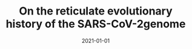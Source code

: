 ---
title: "On the reticulate evolutionary history of the SARS-CoV-2genome"
collection: publications
permalink: /publication/2021-SarsCov2
date: 2021-01-01
venue: 'In preparation'
# paperurl: 'https://www.biorxiv.org/content/10.1101/813931v1.full.pdf'
# citation: "Sledzieski, Zhang, Mandoiu, Bansal. TreeFix-TP: Phylogenetic Error-Correction for Infectious Disease Transmission Network Inference. Under review."
---